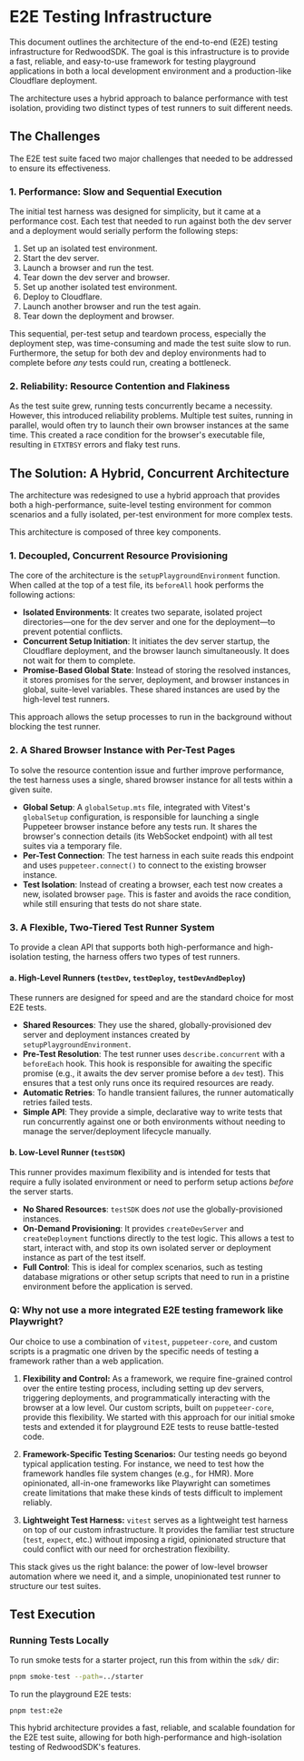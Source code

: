 # E2E Testing Infrastructure

This document outlines the architecture of the end-to-end (E2E) testing infrastructure for RedwoodSDK. The goal is this infrastructure is to provide a fast, reliable, and easy-to-use framework for testing playground applications in both a local development environment and a production-like Cloudflare deployment.

The architecture uses a hybrid approach to balance performance with test isolation, providing two distinct types of test runners to suit different needs.

## The Challenges

The E2E test suite faced two major challenges that needed to be addressed to ensure its effectiveness.

### 1. Performance: Slow and Sequential Execution

The initial test harness was designed for simplicity, but it came at a performance cost. Each test that needed to run against both the dev server and a deployment would serially perform the following steps:

1.  Set up an isolated test environment.
2.  Start the dev server.
3.  Launch a browser and run the test.
4.  Tear down the dev server and browser.
5.  Set up another isolated test environment.
6.  Deploy to Cloudflare.
7.  Launch another browser and run the test again.
8.  Tear down the deployment and browser.

This sequential, per-test setup and teardown process, especially the deployment step, was time-consuming and made the test suite slow to run. Furthermore, the setup for both dev and deploy environments had to complete before *any* tests could run, creating a bottleneck.

### 2. Reliability: Resource Contention and Flakiness

As the test suite grew, running tests concurrently became a necessity. However, this introduced reliability problems. Multiple test suites, running in parallel, would often try to launch their own browser instances at the same time. This created a race condition for the browser's executable file, resulting in `ETXTBSY` errors and flaky test runs.

## The Solution: A Hybrid, Concurrent Architecture

The architecture was redesigned to use a hybrid approach that provides both a high-performance, suite-level testing environment for common scenarios and a fully isolated, per-test environment for more complex tests.

This architecture is composed of three key components.

### 1. Decoupled, Concurrent Resource Provisioning

The core of the architecture is the `setupPlaygroundEnvironment` function. When called at the top of a test file, its `beforeAll` hook performs the following actions:

- **Isolated Environments**: It creates two separate, isolated project directories—one for the dev server and one for the deployment—to prevent potential conflicts.
- **Concurrent Setup Initiation**: It initiates the dev server startup, the Cloudflare deployment, and the browser launch simultaneously. It does not wait for them to complete.
- **Promise-Based Global State**: Instead of storing the resolved instances, it stores promises for the server, deployment, and browser instances in global, suite-level variables. These shared instances are used by the high-level test runners.

This approach allows the setup processes to run in the background without blocking the test runner.

### 2. A Shared Browser Instance with Per-Test Pages

To solve the resource contention issue and further improve performance, the test harness uses a single, shared browser instance for all tests within a given suite.

- **Global Setup**: A `globalSetup.mts` file, integrated with Vitest's `globalSetup` configuration, is responsible for launching a single Puppeteer browser instance before any tests run. It shares the browser's connection details (its WebSocket endpoint) with all test suites via a temporary file.
- **Per-Test Connection**: The test harness in each suite reads this endpoint and uses `puppeteer.connect()` to connect to the existing browser instance.
- **Test Isolation**: Instead of creating a browser, each test now creates a new, isolated browser `page`. This is faster and avoids the race condition, while still ensuring that tests do not share state.

### 3. A Flexible, Two-Tiered Test Runner System

To provide a clean API that supports both high-performance and high-isolation testing, the harness offers two types of test runners.

#### a. High-Level Runners (`testDev`, `testDeploy`, `testDevAndDeploy`)

These runners are designed for speed and are the standard choice for most E2E tests.

- **Shared Resources**: They use the shared, globally-provisioned dev server and deployment instances created by `setupPlaygroundEnvironment`.
- **Pre-Test Resolution**: The test runner uses `describe.concurrent` with a `beforeEach` hook. This hook is responsible for awaiting the specific promise (e.g., it awaits the dev server promise before a `dev` test). This ensures that a test only runs once its required resources are ready.
- **Automatic Retries**: To handle transient failures, the runner automatically retries failed tests.
- **Simple API**: They provide a simple, declarative way to write tests that run concurrently against one or both environments without needing to manage the server/deployment lifecycle manually.

#### b. Low-Level Runner (`testSDK`)

This runner provides maximum flexibility and is intended for tests that require a fully isolated environment or need to perform setup actions *before* the server starts.

- **No Shared Resources**: `testSDK` does *not* use the globally-provisioned instances.
- **On-Demand Provisioning**: It provides `createDevServer` and `createDeployment` functions directly to the test logic. This allows a test to start, interact with, and stop its own isolated server or deployment instance as part of the test itself.
- **Full Control**: This is ideal for complex scenarios, such as testing database migrations or other setup scripts that need to run in a pristine environment before the application is served.

### Q: Why not use a more integrated E2E testing framework like Playwright?

Our choice to use a combination of `vitest`, `puppeteer-core`, and custom scripts is a pragmatic one driven by the specific needs of testing a framework rather than a web application.

1.  **Flexibility and Control:** As a framework, we require fine-grained control over the entire testing process, including setting up dev servers, triggering deployments, and programmatically interacting with the browser at a low level. Our custom scripts, built on `puppeteer-core`, provide this flexibility. We started with this approach for our initial smoke tests and extended it for playground E2E tests to reuse battle-tested code.

2.  **Framework-Specific Testing Scenarios:** Our testing needs go beyond typical application testing. For instance, we need to test how the framework handles file system changes (e.g., for HMR). More opinionated, all-in-one frameworks like Playwright can sometimes create limitations that make these kinds of tests difficult to implement reliably.

3.  **Lightweight Test Harness:** `vitest` serves as a lightweight test harness on top of our custom infrastructure. It provides the familiar test structure (`test`, `expect`, etc.) without imposing a rigid, opinionated structure that could conflict with our need for orchestration flexibility.

This stack gives us the right balance: the power of low-level browser automation where we need it, and a simple, unopinionated test runner to structure our test suites.

## Test Execution

### Running Tests Locally

To run smoke tests for a starter project, run this from within the `sdk/` dir:
```sh
pnpm smoke-test --path=../starter
```

To run the playground E2E tests:
```
pnpm test:e2e

```
This hybrid architecture provides a fast, reliable, and scalable foundation for the E2E test suite, allowing for both high-performance and high-isolation testing of RedwoodSDK's features.

